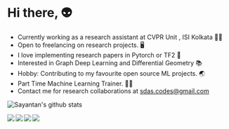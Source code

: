 # Hi there, :alien:
- Currently working as a research assistant at CVPR Unit , ISI Kolkata :man_scientist:
- Open to freelancing on research projects. :desktop_computer:
- I love implementing research papers in Pytorch or TF2 :memo:
- Interested in Graph Deep Learning and Differential Geometry :books:
- Hobby: Contributing to my favourite open source ML projects. :earth_asia:
- Part Time Machine Learning Trainer. :man_teacher:
- Contact me for research collaborations at sdas.codes@gmail.com

![Sayantan's github stats](https://github-readme-stats.vercel.app/api?username=ucalyptus&show_icons=true)

<a href="https://github.com/ucalyptus/ML-Summit-Workshops">
  <img align="left" src="https://github-readme-stats.anuraghazra1.vercel.app/api/pin/?username=ucalyptus&repo=ML-Summit-Workshops" />
</a>
<a href="https://github.com/ucalyptus/HybridSN-Pytorch">
  <img align="left" src="https://github-readme-stats.anuraghazra1.vercel.app/api/pin/?username=ucalyptus&repo=HybridSN-Pytorch" />
</a>
<a href="https://github.com/ucalyptus/GaborConv2D">
  <img align="left" src="https://github-readme-stats.anuraghazra1.vercel.app/api/pin/?username=ucalyptus&repo=GaborConv2D" />
</a>
<a href="https://github.com/ucalyptus/scikit-on-gRPC">
  <img align="left" src="https://github-readme-stats.anuraghazra1.vercel.app/api/pin/?username=ucalyptus&repo=scikit-on-gRPC" />
</a>
